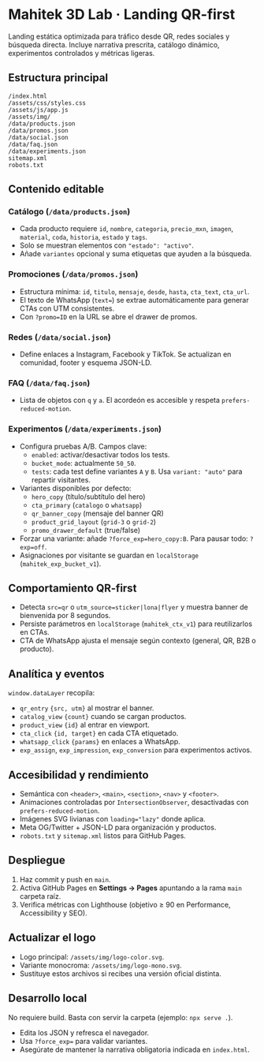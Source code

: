 # Mahitek 3D Lab · Landing QR-first

Landing estática optimizada para tráfico desde QR, redes sociales y búsqueda directa. Incluye narrativa prescrita, catálogo dinámico, experimentos controlados y métricas ligeras.

## Estructura principal

```
/index.html
/assets/css/styles.css
/assets/js/app.js
/assets/img/
/data/products.json
/data/promos.json
/data/social.json
/data/faq.json
/data/experiments.json
sitemap.xml
robots.txt
```

## Contenido editable

### Catálogo (`/data/products.json`)
- Cada producto requiere `id`, `nombre`, `categoria`, `precio_mxn`, `imagen`, `material`, `coda`, `historia`, `estado` y `tags`.
- Solo se muestran elementos con `"estado": "activo"`.
- Añade `variantes` opcional y suma etiquetas que ayuden a la búsqueda.

### Promociones (`/data/promos.json`)
- Estructura mínima: `id`, `titulo`, `mensaje`, `desde`, `hasta`, `cta_text`, `cta_url`.
- El texto de WhatsApp (`text=`) se extrae automáticamente para generar CTAs con UTM consistentes.
- Con `?promo=ID` en la URL se abre el drawer de promos.

### Redes (`/data/social.json`)
- Define enlaces a Instagram, Facebook y TikTok. Se actualizan en comunidad, footer y esquema JSON-LD.

### FAQ (`/data/faq.json`)
- Lista de objetos con `q` y `a`. El acordeón es accesible y respeta `prefers-reduced-motion`.

### Experimentos (`/data/experiments.json`)
- Configura pruebas A/B. Campos clave:
  - `enabled`: activar/desactivar todos los tests.
  - `bucket_mode`: actualmente `50_50`.
  - `tests`: cada test define variantes `A` y `B`. Usa `variant: "auto"` para repartir visitantes.
- Variantes disponibles por defecto:
  - `hero_copy` (título/subtítulo del hero)
  - `cta_primary` (`catalogo` o `whatsapp`)
  - `qr_banner_copy` (mensaje del banner QR)
  - `product_grid_layout` (`grid-3` o `grid-2`)
  - `promo_drawer_default` (true/false)
- Forzar una variante: añade `?force_exp=hero_copy:B`. Para pausar todo: `?exp=off`.
- Asignaciones por visitante se guardan en `localStorage` (`mahitek_exp_bucket_v1`).

## Comportamiento QR-first

- Detecta `src=qr` o `utm_source=sticker|lona|flyer` y muestra banner de bienvenida por 8 segundos.
- Persiste parámetros en `localStorage` (`mahitek_ctx_v1`) para reutilizarlos en CTAs.
- CTA de WhatsApp ajusta el mensaje según contexto (general, QR, B2B o producto).

## Analítica y eventos

`window.dataLayer` recopila:
- `qr_entry` `{src, utm}` al mostrar el banner.
- `catalog_view` `{count}` cuando se cargan productos.
- `product_view` `{id}` al entrar en viewport.
- `cta_click` `{id, target}` en cada CTA etiquetado.
- `whatsapp_click` `{params}` en enlaces a WhatsApp.
- `exp_assign`, `exp_impression`, `exp_conversion` para experimentos activos.

## Accesibilidad y rendimiento

- Semántica con `<header>`, `<main>`, `<section>`, `<nav>` y `<footer>`.
- Animaciones controladas por `IntersectionObserver`, desactivadas con `prefers-reduced-motion`.
- Imágenes SVG livianas con `loading="lazy"` donde aplica.
- Meta OG/Twitter + JSON-LD para organización y productos.
- `robots.txt` y `sitemap.xml` listos para GitHub Pages.

## Despliegue

1. Haz commit y push en `main`.
2. Activa GitHub Pages en **Settings → Pages** apuntando a la rama `main` carpeta raíz.
3. Verifica métricas con Lighthouse (objetivo ≥ 90 en Performance, Accessibility y SEO).

## Actualizar el logo

- Logo principal: `/assets/img/logo-color.svg`.
- Variante monocroma: `/assets/img/logo-mono.svg`.
- Sustituye estos archivos si recibes una versión oficial distinta.

## Desarrollo local

No requiere build. Basta con servir la carpeta (ejemplo: `npx serve .`).

- Edita los JSON y refresca el navegador.
- Usa `?force_exp=` para validar variantes.
- Asegúrate de mantener la narrativa obligatoria indicada en `index.html`.
